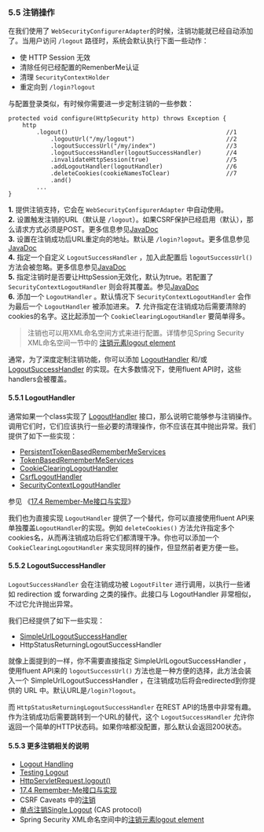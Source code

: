 ### 5.5 注销操作

在我们使用了 `WebSecurityConfigurerAdapter`的时候，注销功能就已经自动添加了。当用户访问 `/logout` 路径时，系统会默认执行下面一些动作：

* 使 HTTP Session 无效
* 清除任何已经配置的RemenberMe认证
* 清理 `SecurityContextHolder` 
* 重定向到 `/login?logout`

与配置登录类似，有时候你需要进一步定制注销的一些参数：

	protected void configure(HttpSecurity http) throws Exception {
		http
			.logout()                                             //1
				.logoutUrl("/my/logout")                          //2                    
				.logoutSuccessUrl("/my/index")                    //3                    
				.logoutSuccessHandler(logoutSuccessHandler)       //4                    
				.invalidateHttpSession(true)                      //5                    
				.addLogoutHandler(logoutHandler)                  //6                    
				.deleteCookies(cookieNamesToClear)                //7                    
				.and()
			...
	}


[JavaDoc]:http://docs.spring.io/spring-security/site/docs/current/apidocs/org/springframework/security/config/annotation/web/configurers/LogoutConfigurer.html#logoutUrl(java.lang.String)

**1.** 提供注销支持，它会在 `WebSecurityConfigurerAdapter` 中自动使用。  
**2.** 设置触发注销的URL（默认是 `/logout`）。如果CSRF保护已经启用（默认），那么请求方式必须是POST。更多信息参见[JavaDoc]  
**3.** 设置在注销成功后URL重定向的地址。默认是 `/login?logout`。更多信息参见[JavaDoc]  
**4.** 指定一个自定义 `LogoutSuccessHandler` ，加入此配置后 `logoutSuccessUrl()` 方法会被忽略。更多信息参见[JavaDoc]  
**5.** 指定注销时是否要让HttpSession无效化，默认为true。若配置了 `SecurityContextLogoutHandler` 则会将其覆盖。参见[JavaDoc]  
**6.** 添加一个 `LogoutHandler` 。默认情况下 `SecurityContextLogoutHandler` 会作为最后一个 `LogoutHandler` 被添加进来。
**7.** 允许指定在注销成功后需要清除的cookies的名字。这比起添加一个 `CookieClearingLogoutHandler` 要简单得多。

> 注销也可以用XML命名空间方式来进行配置。详情参见Spring Security XML命名空间一节中的 [注销元素logout element]

[注销元素logout element]:http://docs.spring.io/spring-security/site/docs/4.1.3.RELEASE/reference/htmlsingle/#nsa-logout


通常，为了深度定制注销功能，你可以添加 [LogoutHandler] 和/或 [LogoutSuccessHandler] 的实现。在大多数情况下，使用fluent API时，这些handlers会被覆盖。

[LogoutHandler]:http://docs.spring.io/spring-security/site/docs/current/apidocs/org/springframework/security/web/authentication/logout/LogoutHandler.html
[LogoutSuccessHandler]:http://docs.spring.io/spring-security/site/docs/current/apidocs/org/springframework/security/web/authentication/logout/LogoutSuccessHandler.html


#### 5.5.1 LogoutHandler

[LogoutHandler]:http://docs.spring.io/spring-security/site/docs/current/apidocs/org/springframework/security/web/authentication/logout/LogoutHandler.html

通常如果一个class实现了 [LogoutHandler] 接口，那么说明它能够参与注销操作。调用它们时，它们应该执行一些必要的清理操作，你不应该在其中抛出异常。我们提供了如下一些实现：

* [PersistentTokenBasedRememberMeServices]
* [TokenBasedRememberMeServices] 
* [CookieClearingLogoutHandler] 
* [CsrfLogoutHandler] 
* [SecurityContextLogoutHandler] 

[PersistentTokenBasedRememberMeServices]:http://docs.spring.io/spring-security/site/docs/current/apidocs/org/springframework/security/web/authentication/rememberme/
[TokenBasedRememberMeServices]:http://docs.spring.io/spring-security/site/docs/current/apidocs/org/springframework/security/web/authentication/rememberme/TokenBasedRememberMeServices.html
[CookieClearingLogoutHandler]:http://docs.spring.io/spring-security/site/docs/current/apidocs/org/springframework/security/web/authentication/logout/CookieClearingLogoutHandler.html
[CsrfLogoutHandler]:http://docs.spring.io/spring-security/site/docs/current/apidocs/org/springframework/security/web/csrf/CsrfLogoutHandler.html
[SecurityContextLogoutHandler]:http://docs.spring.io/spring-security/site/docs/current/apidocs/org/springframework/security/web/authentication/logout/SecurityContextLogoutHandler.html

参见 《[17.4 Remember-Me接口与实现]》

[17.4 Remember-Me接口与实现]:http://docs.spring.io/spring-security/site/docs/4.1.3.RELEASE/reference/htmlsingle/#remember-me-impls

我们也为直接实现 `LogoutHandler` 提供了一个替代，你可以直接使用fluent API来单独覆盖`LogoutHandler`的实现。例如 `deleteCookies()` 方法允许指定多个cookies名，从而再注销成功后将它们都清理干净。你也可以添加一个 `CookieClearingLogoutHandler` 来实现同样的操作，但显然前者更方便一些。

#### 5.5.2 LogoutSuccessHandler

`LogoutSuccessHandler` 会在注销成功被 `LogoutFilter` 进行调用，以执行一些诸如 redirection 或 forwarding 之类的操作。此接口与 LogoutHandler 非常相似，不过它允许抛出异常。

我们已经提供了如下一些实现：

* [SimpleUrlLogoutSuccessHandler] 
* HttpStatusReturningLogoutSuccessHandler 

[SimpleUrlLogoutSuccessHandler]:http://docs.spring.io/spring-security/site/docs/current/apidocs/org/springframework/security/web/authentication/logout/SimpleUrlLogoutSuccessHandler.html

就像上面提到的一样，你不需要直接指定 SimpleUrlLogoutSuccessHandler ，使用fluent API来的 `logoutSuccessUrl()` 方法也是一种方便的选择，此方法会装入一个 SimpleUrlLogoutSuccessHandler ，在注销成功后将会redirected到你提供的 URL 中。默认URL是`/login?logout`。

而 `HttpStatusReturningLogoutSuccessHandler` 在REST API的场景中非常有趣。作为注销成功后需要跳转到一个URL的替代，这个 `LogoutSuccessHandler` 允许你返回一个简单的HTTP状态码。如果你啥都没配置，那么默认会返回200状态。

#### 5.5.3 更多注销相关的说明

* [Logout Handling] 
* [Testing Logout] 
* [HttpServletRequest.logout()] 
* [17.4 Remember-Me接口与实现] 
* CSRF Caveats 中的[注销] 
* [单点注销Single Logout] (CAS protocol) 
* Spring Security XML命名空间中的[注销元素logout element]

[Logout Handling]:http://docs.spring.io/spring-security/site/docs/4.1.3.RELEASE/reference/htmlsingle/#ns-logout
[Testing Logout]:http://docs.spring.io/spring-security/site/docs/4.1.3.RELEASE/reference/htmlsingle/#test-logout
[HttpServletRequest.logout()]:http://docs.spring.io/spring-security/site/docs/4.1.3.RELEASE/reference/htmlsingle/#servletapi-logout
[注销]:http://docs.spring.io/spring-security/site/docs/4.1.3.RELEASE/reference/htmlsingle/#csrf-logout
[单点注销Single Logout]:http://docs.spring.io/spring-security/site/docs/4.1.3.RELEASE/reference/htmlsingle/#cas-singlelogout